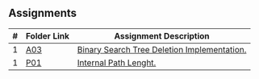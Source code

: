 ##  Assignments

|   #   | Folder Link                   | Assignment Description                                                             |
| :---: | ----------------------------- | -----------------------------------------------------------------------------------|
|   1   | [A03](./A03)                  | [Binary Search Tree Deletion Implementation.](./A03/README.md)                     |
|   1   | [P01](./P01)                  | [Internal Path Lenght.](./P01/README.md)                                           |



